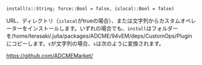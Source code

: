 ```
install(s::String; force::Bool = false, islocal::Bool = false)
```

URL、ディレクトリ（`islocal`がtrueの場合）、または文字列からカスタムオペレーターをインストールします。いずれの場合でも、`install`はフォルダーを/home/terasaki/.julia/packages/ADCME/94vEM/deps/CustomOps/Pluginにコピーします。`s`が文字列の場合、`s`は次のように変換されます。

https://github.com/ADCMEMarket/<s>
